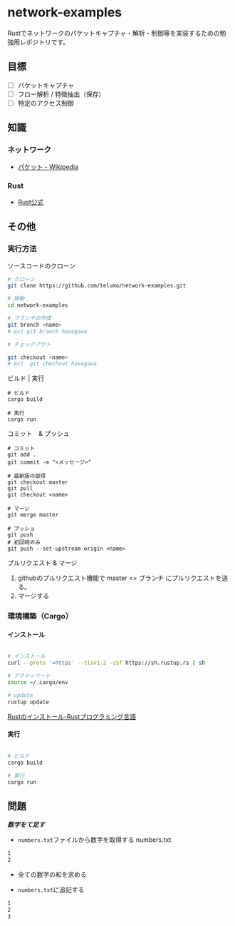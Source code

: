 # network-examples

Rustでネットワークのパケットキャプチャ・解析・制御等を実装するための勉強用レポジトリです。

## 目標

- [ ] パケットキャプチャ
- [ ] フロー解析 / 特徴抽出（保存）
- [ ] 特定のアクセス制御

## 知識

### ネットワーク

- [パケット \- Wikipedia](https://ja.wikipedia.org/wiki/%E3%83%91%E3%82%B1%E3%83%83%E3%83%88)

### Rust

- [Rust公式](https://www.rust-lang.org/)

## その他

### 実行方法

ソースコードのクローン
```sh
# クローン
git clone https://github.com/telumo/network-examples.git

# 移動
cd network-examples

# ブランチの作成
git branch <name>
# ex) git branch hasegawa

# チェックアウト

git checkout <name>
# ex)  git chechout hasegawa
```

ビルド | 実行
```
# ビルド
cargo build

# 実行
cargo run
```

コミット　& プッシュ
```
# コミット
git add .
git commit -m "<メッセージ>"

# 最新版の取得
git checkout master
git pull
git checkout <name>

# マージ
git merge master

# プッシュ
git push  
# 初回時のみ
git push --set-upstream origin <name>
```

プルリクエスト & マージ

1. githubのプルリクエスト機能で master <= <name>ブランチ にプルリクエストを送る。
2. マージする


### 環境構築（Cargo）

#### インストール

```sh

# インストール
curl --proto '=https' --tlsv1.2 -sSf https://sh.rustup.rs | sh

# アクティベート
source ~/.cargo/env

# update
rustup update

```
[Rustのインストール\-Rustプログラミング言語](https://www.rust-lang.org/tools/install)

#### 実行

```sh

# ビルド
cargo build

# 実行
cargo run
```

## 問題

***数字をて足す***

- `numbers.txt`ファイルから数字を取得する
numbers.txt
```txt
1
2
```
- 全ての数字の和を求める

- `numbers.txt`に追記する
```txt
1
2
3
```








